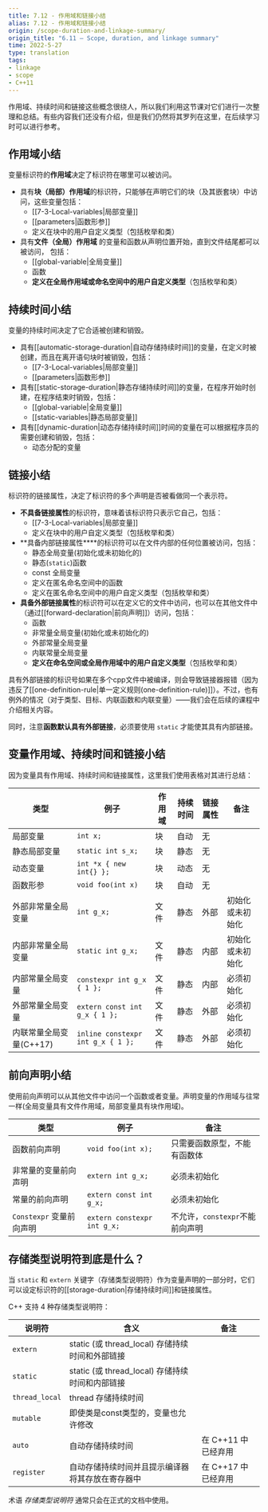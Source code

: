 ```yaml
---
title: 7.12 - 作用域和链接小结
alias: 7.12 - 作用域和链接小结
origin: /scope-duration-and-linkage-summary/
origin_title: "6.11 — Scope, duration, and linkage summary"
time: 2022-5-27
type: translation
tags:
- linkage
- scope
- C++11
---
```


作用域、持续时间和链接这些概念很绕人，所以我们利用这节课对它们进行一次整理和总结。有些内容我们还没有介绍，但是我们仍然将其罗列在这里，在后续学习时可以进行参考。

## 作用域小结

变量标识符的**作用域**决定了标识符在哪里可以被访问。

-   具有**块（局部）作用域**的标识符，只能够在声明它们的块（及其嵌套块）中访问，这些变量包括：
    -   [[7-3-Local-variables|局部变量]]
    -   [[parameters|函数形参]]
    -   定义在块中的用户自定义类型（包括枚举和类）
-   具有**文件（全局）作用域** 的变量和函数从声明位置开始，直到文件结尾都可以被访问， 包括：
    -   [[global-variable|全局变量]]
    -   函数
    -   **定义在全局作用域或命名空间中的用户自定义类型**（包括枚举和类）

## 持续时间小结

变量的持续时间决定了它合适被创建和销毁。

- 具有[[automatic-storage-duration|自动存储持续时间]]的变量，在定义时被创建，而且在离开语句块时被销毁，包括：
    - [[7-3-Local-variables|局部变量]]
    - [[parameters|函数形参]]
- 具有[[static-storage-duration|静态存储持续时间]]的变量，在程序开始时创建，在程序结束时销毁，包括：
    -  [[global-variable|全局变量]]
    -  [[static-variables|静态局部变量]]
- 具有[[dynamic-duration|动态存储持续时间]]时间的变量在可以根据程序员的需要创建和销毁，包括：
    -   动态分配的变量

## 链接小结

标识符的链接属性，决定了标识符的多个声明是否被看做同一个表示符。

-   **不具备链接属性**的标识符，意味着该标识符只表示它自己，包括：
    -   [[7-3-Local-variables|局部变量]]
    -   定义在块中的用户自定义类型（包括枚举和类）
-   **具备内部链接属性****的标识符可以在文件内部的任何位置被访问，包括：
    -   静态全局变量(初始化或未初始化的)
    -   静态(`static`)函数
    -   const 全局变量
    -   定义在匿名命名空间中的函数
    -   定义在匿名命名空间中的用户自定义类型（包括枚举和类）
-   **具备外部链接属性**的标识符可以在定义它的文件中访问，也可以在其他文件中（通过[[forward-declaration|前向声明]]）访问，包括：
    -   函数
    -   非常量全局变量(初始化或未初始化的)
    -   外部常量全局变量
    -   内联常量全局变量
    -   **定义在命名空间或全局作用域中的用户自定义类型**（包括枚举和类）
    
具有外部链接的标识号如果在多个cpp文件中被编译，则会导致链接器报错（因为违反了[[one-definition-rule|单一定义规则(one-definition-rule)]]）。不过，也有例外的情况（对于类型、目标、内联函数和内联变量）——我们会在后续的课程中介绍相关内容。

同时，注意**函数默认具有外部链接**，必须要使用 `static` 才能使其具有内部链接。


## 变量作用域、持续时间和链接小结

因为变量具有作用域、持续时间和链接属性，这里我们使用表格对其进行总结：

|类型	|例子	|作用域	|持续时间	|链接属性	|备注|
|---|---|---|---|---|---|
|局部变量	|`int x;`	      |块	|自动	|无	|     |
|静态局部变量	|`static int s_x;`	|块	|静态	|无	| 
|动态变量	|`int *x { new int{} };`	|块	|动态	|无	|
|函数形参	|`void foo(int x)`	|块	|自动	|无	|
|外部非常量全局变量 |`int g_x;`	|文件	|静态	|外部	|初始化或未初始化|
|内部非常量全局变量	|`static int g_x;`	|文件	|静态	|内部	|初始化或未初始化|
|内部常量全局变量	|`constexpr int g_x { 1 };`	|文件	|静态	|内部	|必须初始化|
|外部常量全局变量|`extern const int g_x { 1 };`	|文件	|静态	|外部	|必须初始化|
|内联常量全局变量(C++17)	|`inline constexpr int g_x { 1 };`	|文件	|静态	|外部	|必须初始化|

## 前向声明小结

使用前向声明可以从其他文件中访问一个函数或者变量。声明变量的作用域与往常一样(全局变量具有文件作用域，局部变量具有块作用域)。

|类型	|例子	|备注|
|---|---|---|
|函数前向声明	|`void foo(int x);`	|只需要函数原型，不能有函数体|
|非常量的变量前向声明|`extern int g_x;`	|必须未初始化|
|常量的前向声明|`extern const int g_x;`	|必须未初始化|
|`Constexpr` 变量前向声明|`extern constexpr int g_x;`|不允许，`constexpr`不能前向声明|


## 存储类型说明符到底是什么？

当 `static` 和 `extern` 关键字（存储类型说明符）作为变量声明的一部分时，它们可以设定标识符的[[storage-duration|存储持续时间]]和链接属性。


C++ 支持 4 种存储类型说明符：

|说明符	|含义	|备注|
|---|---|---|
|`extern`	|static (或 thread_local) 存储持续时间和外部链接||
|`static`	|static (或 thread_local) 存储持续时间和内部链接	||
|`thread_local`	|thread 存储持续时间	||
|`mutable`	|即使类是const类型的，变量也允许修改||
|`auto`	| 自动存储持续时间|在 C++11 中已经弃用|
|`register`	|自动存储持续时间并且提示编译器将其存放在寄存器中|在 C++17 中已经弃用|

术语 _存储类型说明符_ 通常只会在正式的文档中使用。
